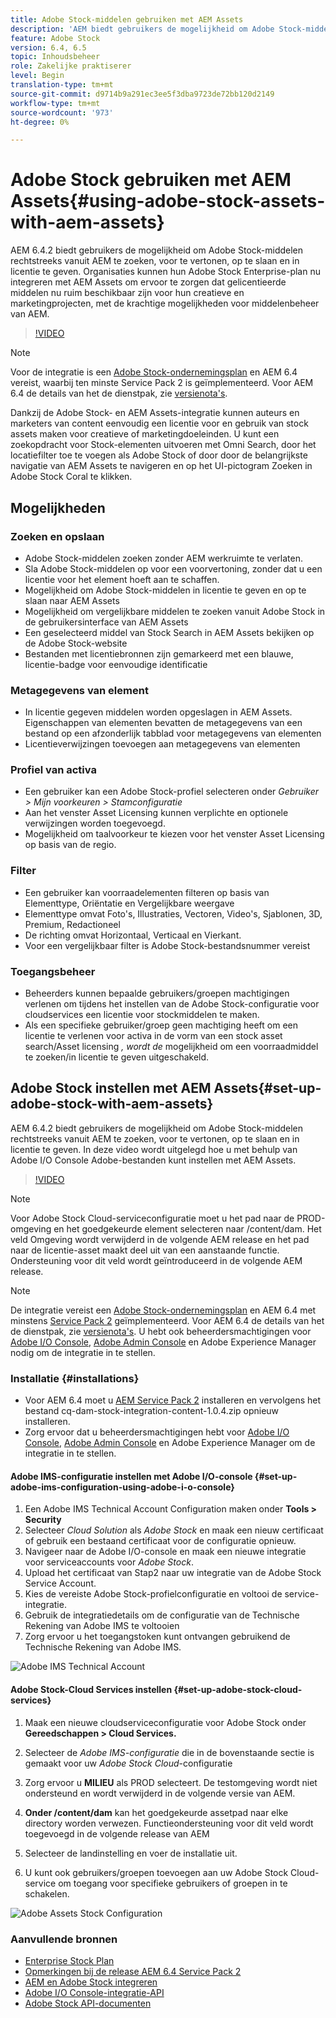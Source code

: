 ```yaml
---
title: Adobe Stock-middelen gebruiken met AEM Assets
description: 'AEM biedt gebruikers de mogelijkheid om Adobe Stock-middelen rechtstreeks vanuit AEM te zoeken, voor te vertonen, op te slaan en te licentiëren. Organisaties kunnen hun Adobe Stock Enterprise-plan nu integreren met AEM Assets om ervoor te zorgen dat gelicentieerde middelen nu ruim beschikbaar zijn voor hun creatieve en marketingprojecten, met de krachtige mogelijkheden voor middelenbeheer van AEM. '
feature: Adobe Stock
version: 6.4, 6.5
topic: Inhoudsbeheer
role: Zakelijke praktiserer
level: Begin
translation-type: tm+mt
source-git-commit: d9714b9a291ec3ee5f3dba9723de72bb120d2149
workflow-type: tm+mt
source-wordcount: '973'
ht-degree: 0%

---
```



# Adobe Stock gebruiken met AEM Assets{#using-adobe-stock-assets-with-aem-assets}

AEM 6.4.2 biedt gebruikers de mogelijkheid om Adobe Stock-middelen rechtstreeks vanuit AEM te zoeken, voor te vertonen, op te slaan en in licentie te geven. Organisaties kunnen hun Adobe Stock Enterprise-plan nu integreren met AEM Assets om ervoor te zorgen dat gelicentieerde middelen nu ruim beschikbaar zijn voor hun creatieve en marketingprojecten, met de krachtige mogelijkheden voor middelenbeheer van AEM.

>[!VIDEO](https://video.tv.adobe.com/v/24678/?quality=9&learn=on)

>[!NOTE]
>
>Voor de integratie is een [Adobe Stock-ondernemingsplan](https://landing.adobe.com/en/na/products/creative-cloud/ctir-4625-stock-for-enterprise/index.html) en AEM 6.4 vereist, waarbij ten minste Service Pack 2 is geïmplementeerd. Voor AEM 6.4 de details van het de dienstpak, zie [versienota&#39;s](https://helpx.adobe.com/experience-manager/6-4/release-notes/sp-release-notes.html).

Dankzij de Adobe Stock- en AEM Assets-integratie kunnen auteurs en marketers van content eenvoudig een licentie voor en gebruik van stock assets maken voor creatieve of marketingdoeleinden. U kunt een zoekopdracht voor Stock-elementen uitvoeren met Omni Search, door het locatiefilter toe te voegen als Adobe Stock of door door de belangrijkste navigatie van AEM Assets te navigeren en op het UI-pictogram Zoeken in Adobe Stock Coral te klikken.

## Mogelijkheden

### Zoeken en opslaan

* Adobe Stock-middelen zoeken zonder AEM werkruimte te verlaten.
* Sla Adobe Stock-middelen op voor een voorvertoning, zonder dat u een licentie voor het element hoeft aan te schaffen.
* Mogelijkheid om Adobe Stock-middelen in licentie te geven en op te slaan naar AEM Assets
* Mogelijkheid om vergelijkbare middelen te zoeken vanuit Adobe Stock in de gebruikersinterface van AEM Assets
* Een geselecteerd middel van Stock Search in AEM Assets bekijken op de Adobe Stock-website
* Bestanden met licentiebronnen zijn gemarkeerd met een blauwe, licentie-badge voor eenvoudige identificatie

### Metagegevens van element

* In licentie gegeven middelen worden opgeslagen in AEM Assets. Eigenschappen van elementen bevatten de metagegevens van een bestand op een afzonderlijk tabblad voor metagegevens van elementen
* Licentieverwijzingen toevoegen aan metagegevens van elementen

### Profiel van activa

* Een gebruiker kan een Adobe Stock-profiel selecteren onder *Gebruiker > Mijn voorkeuren > Stamconfiguratie*
* Aan het venster Asset Licensing kunnen verplichte en optionele verwijzingen worden toegevoegd.
* Mogelijkheid om taalvoorkeur te kiezen voor het venster Asset Licensing op basis van de regio.

### Filter

* Een gebruiker kan voorraadelementen filteren op basis van Elementtype, Oriëntatie en Vergelijkbare weergave
* Elementtype omvat Foto&#39;s, Illustraties, Vectoren, Video&#39;s, Sjablonen, 3D, Premium, Redactioneel
* De richting omvat Horizontaal, Verticaal en Vierkant.
* Voor een vergelijkbaar filter is Adobe Stock-bestandsnummer vereist

### Toegangsbeheer

* Beheerders kunnen bepaalde gebruikers/groepen machtigingen verlenen om tijdens het instellen van de Adobe Stock-configuratie voor cloudservices een licentie voor stockmiddelen te maken.
* Als een specifieke gebruiker/groep geen machtiging heeft om een licentie te verlenen voor activa in de vorm van een stock asset search/Asset licensing *, wordt de* mogelijkheid om een voorraadmiddel te zoeken/in licentie te geven uitgeschakeld.

## Adobe Stock instellen met AEM Assets{#set-up-adobe-stock-with-aem-assets}

AEM 6.4.2 biedt gebruikers de mogelijkheid om Adobe Stock-middelen rechtstreeks vanuit AEM te zoeken, voor te vertonen, op te slaan en in licentie te geven. In deze video wordt uitgelegd hoe u met behulp van Adobe I/O Console Adobe-bestanden kunt instellen met AEM Assets.

>[!VIDEO](https://video.tv.adobe.com/v/25043/?quality=12&learn=on)

>[!NOTE]
>
>Voor Adobe Stock Cloud-serviceconfiguratie moet u het pad naar de PROD-omgeving en het goedgekeurde element selecteren naar /content/dam. Het veld Omgeving wordt verwijderd in de volgende AEM release en het pad naar de licentie-asset maakt deel uit van een aanstaande functie. Ondersteuning voor dit veld wordt geïntroduceerd in de volgende AEM release.

>[!NOTE]
>
>De integratie vereist een [Adobe Stock-ondernemingsplan](https://landing.adobe.com/en/na/products/creative-cloud/ctir-4625-stock-for-enterprise/index.html) en AEM 6.4 met minstens [Service Pack 2](https://www.adobeaemcloud.com/content/marketplace/marketplaceProxy.html?packagePath=/content/companies/public/adobe/packages/cq640/servicepack/AEM-6.4.2.0) geïmplementeerd. Voor AEM 6.4 de details van het de dienstpak, zie [versienota&#39;s](https://helpx.adobe.com/experience-manager/6-4/release-notes/sp-release-notes.html). U hebt ook beheerdersmachtigingen voor [Adobe I/O Console](https://console.adobe.io/), [Adobe Admin Console](https://adminconsole.adobe.com/) en Adobe Experience Manager nodig om de integratie in te stellen.

### Installatie {#installations}

* Voor AEM 6.4 moet u [AEM Service Pack 2](https://www.adobeaemcloud.com/content/marketplace/marketplaceProxy.html?packagePath=/content/companies/public/adobe/packages/cq640/servicepack/AEM-6.4.2.0) installeren en vervolgens het bestand cq-dam-stock-integration-content-1.0.4.zip opnieuw installeren.
* Zorg ervoor dat u beheerdersmachtigingen hebt voor [Adobe I/O Console](https://console.adobe.io/), [Adobe Admin Console](https://adminconsole.adobe.com/) en Adobe Experience Manager om de integratie in te stellen.

#### Adobe IMS-configuratie instellen met Adobe I/O-console {#set-up-adobe-ims-configuration-using-adobe-i-o-console}

1. Een Adobe IMS Technical Account Configuration maken onder **Tools > Security**
2. Selecteer *Cloud Solution* als *Adobe Stock* en maak een nieuw certificaat of gebruik een bestaand certificaat voor de configuratie opnieuw.
3. Navigeer naar de Adobe I/O-console en maak een nieuwe integratie voor serviceaccounts voor *Adobe Stock*.
4. Upload het certificaat van Stap2 naar uw integratie van de Adobe Stock Service Account.
5. Kies de vereiste Adobe Stock-profielconfiguratie en voltooi de service-integratie.
6. Gebruik de integratiedetails om de configuratie van de Technische Rekening van Adobe IMS te voltooien
7. Zorg ervoor u het toegangstoken kunt ontvangen gebruikend de Technische Rekening van Adobe IMS.

![Adobe IMS Technical Account](assets/screen_shot_2018-10-22at12219pm.png)

#### Adobe Stock-Cloud Services instellen {#set-up-adobe-stock-cloud-services}

1. Maak een nieuwe cloudserviceconfiguratie voor Adobe Stock onder **Gereedschappen > Cloud Services.**
2. Selecteer de *Adobe IMS-configuratie* die in de bovenstaande sectie is gemaakt voor uw *Adobe Stock Cloud*-configuratie

3. Zorg ervoor u **MILIEU** als PROD selecteert. De testomgeving wordt niet ondersteund en wordt verwijderd in de volgende versie van AEM.
4. **Onder /content/dam** kan het goedgekeurde assetpad naar elke directory worden verwezen. Functieondersteuning voor dit veld wordt toegevoegd in de volgende release van AEM
5. Selecteer de landinstelling en voer de installatie uit.
6. U kunt ook gebruikers/groepen toevoegen aan uw Adobe Stock Cloud-service om toegang voor specifieke gebruikers of groepen in te schakelen.

![Adobe Assets Stock Configuration](assets/screen_shot_2018-10-22at12425pm.png)

### Aanvullende bronnen

* [Enterprise Stock Plan](https://landing.adobe.com/en/na/products/creative-cloud/ctir-4625-stock-for-enterprise/index.html)
* [Opmerkingen bij de release AEM 6.4 Service Pack 2](https://helpx.adobe.com/experience-manager/6-4/release-notes/sp-release-notes.html)
* [AEM en Adobe Stock integreren](https://helpx.adobe.com/experience-manager/6-5/assets/using/aem-assets-adobe-stock.html#IntegrateAEMandAdobeStock)
* [Adobe I/O Console-integratie-API](https://www.adobe.io/apis/cloudplatform/console/authentication/gettingstarted.html)
* [Adobe Stock API-documenten](https://www.adobe.io/apis/creativecloud/stock/docs.html)